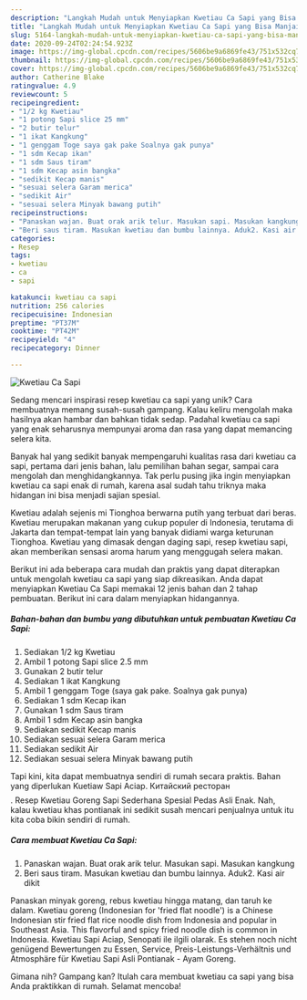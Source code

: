 ```yaml
---
description: "Langkah Mudah untuk Menyiapkan Kwetiau Ca Sapi yang Bisa Manjain Lidah"
title: "Langkah Mudah untuk Menyiapkan Kwetiau Ca Sapi yang Bisa Manjain Lidah"
slug: 5164-langkah-mudah-untuk-menyiapkan-kwetiau-ca-sapi-yang-bisa-manjain-lidah
date: 2020-09-24T02:24:54.923Z
image: https://img-global.cpcdn.com/recipes/5606be9a6869fe43/751x532cq70/kwetiau-ca-sapi-foto-resep-utama.jpg
thumbnail: https://img-global.cpcdn.com/recipes/5606be9a6869fe43/751x532cq70/kwetiau-ca-sapi-foto-resep-utama.jpg
cover: https://img-global.cpcdn.com/recipes/5606be9a6869fe43/751x532cq70/kwetiau-ca-sapi-foto-resep-utama.jpg
author: Catherine Blake
ratingvalue: 4.9
reviewcount: 5
recipeingredient:
- "1/2 kg Kwetiau"
- "1 potong Sapi slice 25 mm"
- "2 butir telur"
- "1 ikat Kangkung"
- "1 genggam Toge saya gak pake Soalnya gak punya"
- "1 sdm Kecap ikan"
- "1 sdm Saus tiram"
- "1 sdm Kecap asin bangka"
- "sedikit Kecap manis"
- "sesuai selera Garam merica"
- "sedikit Air"
- "sesuai selera Minyak bawang putih"
recipeinstructions:
- "Panaskan wajan. Buat orak arik telur. Masukan sapi. Masukan kangkung"
- "Beri saus tiram. Masukan kwetiau dan bumbu lainnya. Aduk2. Kasi air dikit"
categories:
- Resep
tags:
- kwetiau
- ca
- sapi

katakunci: kwetiau ca sapi 
nutrition: 256 calories
recipecuisine: Indonesian
preptime: "PT37M"
cooktime: "PT42M"
recipeyield: "4"
recipecategory: Dinner

---
```



![Kwetiau Ca Sapi](https://img-global.cpcdn.com/recipes/5606be9a6869fe43/751x532cq70/kwetiau-ca-sapi-foto-resep-utama.jpg)

Sedang mencari inspirasi resep kwetiau ca sapi yang unik? Cara membuatnya memang susah-susah gampang. Kalau keliru mengolah maka hasilnya akan hambar dan bahkan tidak sedap. Padahal kwetiau ca sapi yang enak seharusnya mempunyai aroma dan rasa yang dapat memancing selera kita.

Banyak hal yang sedikit banyak mempengaruhi kualitas rasa dari kwetiau ca sapi, pertama dari jenis bahan, lalu pemilihan bahan segar, sampai cara mengolah dan menghidangkannya. Tak perlu pusing jika ingin menyiapkan kwetiau ca sapi enak di rumah, karena asal sudah tahu triknya maka hidangan ini bisa menjadi sajian spesial.

Kwetiau adalah sejenis mi Tionghoa berwarna putih yang terbuat dari beras. Kwetiau merupakan makanan yang cukup populer di Indonesia, terutama di Jakarta dan tempat-tempat lain yang banyak didiami warga keturunan Tionghoa. Kwetiau yang dimasak dengan daging sapi, resep kwetiau sapi, akan memberikan sensasi aroma harum yang menggugah selera makan.


Berikut ini ada beberapa cara mudah dan praktis yang dapat diterapkan untuk mengolah kwetiau ca sapi yang siap dikreasikan. Anda dapat menyiapkan Kwetiau Ca Sapi memakai 12 jenis bahan dan 2 tahap pembuatan. Berikut ini cara dalam menyiapkan hidangannya.

<!--inarticleads1-->

##### Bahan-bahan dan bumbu yang dibutuhkan untuk pembuatan Kwetiau Ca Sapi:

1. Sediakan 1/2 kg Kwetiau
1. Ambil 1 potong Sapi slice 2.5 mm
1. Gunakan 2 butir telur
1. Sediakan 1 ikat Kangkung
1. Ambil 1 genggam Toge (saya gak pake. Soalnya gak punya)
1. Sediakan 1 sdm Kecap ikan
1. Gunakan 1 sdm Saus tiram
1. Ambil 1 sdm Kecap asin bangka
1. Sediakan sedikit Kecap manis
1. Sediakan sesuai selera Garam merica
1. Sediakan sedikit Air
1. Sediakan sesuai selera Minyak bawang putih


Tapi kini, kita dapat membuatnya sendiri di rumah secara praktis. Bahan yang diperlukan  Kuetiaw Sapi Aciap. Китайский ресторан$$$$. Resep Kwetiau Goreng Sapi Sederhana Spesial Pedas Asli Enak. Nah, kalau kwetiau khas pontianak ini sedikit susah mencari penjualnya untuk itu kita coba bikin sendiri di rumah. 

<!--inarticleads2-->

##### Cara membuat Kwetiau Ca Sapi:

1. Panaskan wajan. Buat orak arik telur. Masukan sapi. Masukan kangkung
1. Beri saus tiram. Masukan kwetiau dan bumbu lainnya. Aduk2. Kasi air dikit


Panaskan minyak goreng, rebus kwetiau hingga matang, dan taruh ke dalam. Kwetiau goreng (Indonesian for &#39;fried flat noodle&#39;) is a Chinese Indonesian stir fried flat rice noodle dish from Indonesia and popular in Southeast Asia. This flavorful and spicy fried noodle dish is common in Indonesia. Kwetiau Sapi Aciap, Senopati ile ilgili olarak. Es stehen noch nicht genügend Bewertungen zu Essen, Service, Preis-Leistungs-Verhältnis und Atmosphäre für Kwetiau Sapi Asli Pontianak - Ayam Goreng. 

Gimana nih? Gampang kan? Itulah cara membuat kwetiau ca sapi yang bisa Anda praktikkan di rumah. Selamat mencoba!
